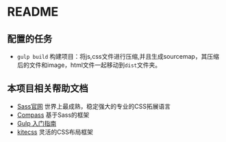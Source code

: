 # README

## 配置的任务
* `gulp build` 构建项目：将js,css文件进行压缩,并且生成sourcemap，其压缩后的文件和image，html文件一起移动到`dist`文件夹。

## 本项目相关帮助文档
* [Sass官网](http://sass-lang.com/) 世界上最成熟，稳定强大的专业的CSS拓展语言
* [Compass](http://compass-style.org/) 基于Sass的框架
* [Gulp 入门指南](https://github.com/nimojs/gulp-book)
* [kitecss](http://hiloki.github.io/kitecss/) 灵活的CSS布局框架